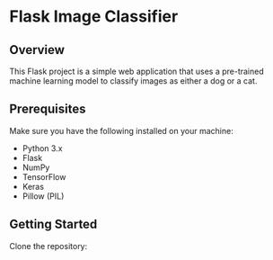 # Flask Image Classifier

## Overview

This Flask project is a simple web application that uses a pre-trained machine learning model to classify images as either a dog or a cat.

## Prerequisites

Make sure you have the following installed on your machine:

* Python 3.x
* Flask
* NumPy
* TensorFlow
* Keras
* Pillow (PIL)

## Getting Started
Clone the repository:
